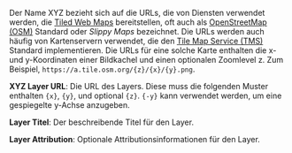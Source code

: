 Der Name XYZ bezieht sich auf die URLs, die von Diensten verwendet werden, die 
[Tiled Web Maps](https://en.wikipedia.org/wiki/Tiled_web_map) bereitstellen, 
oft auch als [OpenStreetMap (OSM)](https://en.wikipedia.org/wiki/OpenStreetMap) 
Standard oder _Slippy Maps_ bezeichnet. Die URLs werden auch häufig von Kartenservern
verwendet, die den [Tile Map Service (TMS)](https://en.wikipedia.org/wiki/Tile_Map_Service) 
Standard implementieren. Die URLs für eine solche Karte enthalten die x- und y-Koordinaten 
einer Bildkachel und einen optionalen Zoomlevel z. Zum Beispiel,
`https://a.tile.osm.org/{z}/{x}/{y}.png`. 

**XYZ Layer URL**: Die URL des Layers. Diese muss die folgenden Muster enthalten 
`{x}`, `{y}`, und optional `{z}`. `{-y}` kann verwendet werden, um
eine gespiegelte y-Achse anzugeben.

**Layer Titel**: Der beschreibende Titel für den Layer.

**Layer Attribution**: Optionale Attributionsinformationen für den Layer.